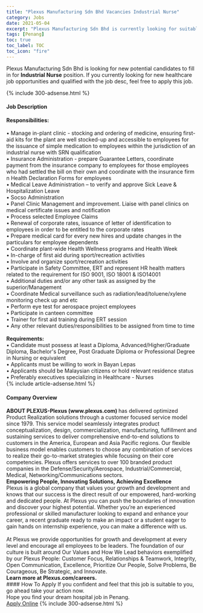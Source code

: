 ```yaml
---
title: "Plexus Manufacturing Sdn Bhd Vacancies Industrial Nurse" 
category: Jobs 
date: 2021-05-04 
excerpt: "Plexus Manufacturing Sdn Bhd is currently looking for suitable person to fill in the Industrial Nurse which positioned at Penang" 
tags: [Penang] 
toc: true 
toc_label: TOC 
toc_icon: "fire" 
--- 
```


<p>Plexus Manufacturing Sdn Bhd is looking for new potential candidates to fill in for <b>Industrial Nurse</b> position. If you currently looking for new healthcare job opportunities and qualified with the job desc, feel free to apply this job.
</p>{% include 300-adsense.html %} 
<div><div><h4>Job Description</h4></div><div><div><span><div><div><strong>Responsibilities:</strong></div><div><br>&#8226; Manage in-plant clinic - stocking and ordering of medicine, ensuring first-aid kits for the plant are well stocked-up and accessible to employees for the issuance of simple medication to employees within the jurisdiction of an industrial nurse with SRN qualification<br>&#8226; Insurance Administration - prepare Guarantee Letters, coordinate payment from the insurance company to employees for those employees who had settled the bill on their own and coordinate with the insurance firm n Health Declaration Forms for employees<br>&#8226; Medical Leave Administration &#8211; to verify and approve Sick Leave &amp; Hospitalization Leave<br>&#8226; Socso Administration<br>&#8226; Panel Clinic Management and improvement. Liaise with panel clinics on medical certificate issues and notification<br>&#8226; Process selected Employee Claims<br>&#8226; Renewal of corporate rates, issuance of letter of identification to employees in order to be entitled to the corporate rates<br>&#8226; Prepare medical card for every new hires and update changes in the particulars for employee dependents<br>&#8226; Coordinate plant-wide Health Wellness programs and Health Week<br>&#8226; In-charge of first aid during sport/recreation activities<br>&#8226; Involve and organize sport/recreation activities<br>&#8226; Participate in Safety Committee, ERT and represent HR health matters related to the requirement for ISO 9001, ISO 18001 &amp; ISO14001<br>&#8226; Additional duties and/or any other task as assigned by the superior/Management<br>&#8226; Coordinate Medical surveillance such as radiation/lead/toluene/xylene monitoring check up and etc<br>&#8226; Perform eye test for aerospace project employees<br>&#8226; Participate in canteen committee<br>&#8226; Trainer for first aid training during ERT session<br>&#8226; Any other relevant duties/responsibilities to be assigned from time to time</div><div><br><strong>Requirements:</strong><br>&#8226; Candidate must possess at least a Diploma, Advanced/Higher/Graduate Diploma, Bachelor's Degree, Post Graduate Diploma or Professional Degree in Nursing or equivalent<br>&#8226; Applicants must be willing to work in Bayan Lepas<br>&#8226; Applicants should be Malaysian citizens or hold relevant residence status<br>&#8226; Preferably executives specializing in Healthcare - Nurses</div></div></span></div></div></div> 
{% include article-adsense.html %} 
<div><div><h4>Company Overview</h4></div><div><div><span><div><div>
<div>
<strong>ABOUT PLEXUS-Plexus (www.plexus.com) </strong>has delivered optimized Product Realization solutions through a customer focused service model since 1979. This service model seamlessly integrates product conceptualization, design, commercialization, manufacturing, fulfillment and sustaining services to deliver comprehensive end-to-end solutions to customers in the America, European and Asia Pacific regions. Our flexible business model enables customers to choose any combination of services to realize their go-to-market strategies while focusing on their core competencies. Plexus offers services to over 100 branded product companies in the Defense/Security/Aerospace, Industrial/Commercial, Medical, Networking/Communications sectors.</div>
<div>
<div>
<strong>Empowering People, Innovating Solutions, Achieving Excellence</strong></div>
<div>
			Plexus is a global company that values your growth and development and knows that our success is the direct result of our empowered, hard-working and dedicated people. At Plexus you can push the boundaries of innovation and discover your highest potential. Whether you&#8217;re an experienced professional or skilled manufacturer looking to expand and enhance your career, a recent graduate ready to make an impact or a student eager to gain hands on internship experience, you can make a difference with us.</div>
<div>
<br>
			At Plexus we provide opportunities for growth and development at every level and encourage all employees to be leaders. The foundation of our culture is built around Our Values and How We Lead behaviors exemplified by our Plexus People: Customer Focus, Relationships &amp; Teamwork, Integrity, Open Communication, Excellence, Prioritize Our People, Solve Problems, Be Courageous, Be Strategic, and Innovate.</div>
</div>
</div>
<div>
<strong>Learn more at&#160;Plexus.com/careers.</strong></div></div></span></div></div></div> 
#### How To Apply 
If you confident and feel that this job is suitable to you, go ahead take your action now. <br/> 
Hope you find your dream hospital job in Penang. <br/> 
<a href="https://www.jobstreet.com.my/en/job/industrial-nurse-4556201?jobId=jobstreet-my-job-4556201" class="btn btn--warning" target="_blank" rel="nofollow noopenner">Apply Online</a> 
{% include 300-adsense.html %} 